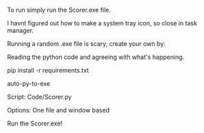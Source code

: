 To run simply run the Scorer.exe file.

I havnt figured out how to make a system tray icon, so close in task manager.


Running a random .exe file is scary, create your own by:

Reading the python code and agreeing with what's happening.

pip install -r requirements.txt

auto-py-to-exe

Script: Code/Scorer.py 

Options: One file and window based

Run the Scorer.exe!
